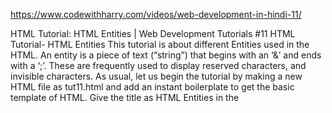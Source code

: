 https://www.codewithharry.com/videos/web-development-in-hindi-11/


HTML Tutorial: HTML Entities | Web Development Tutorials #11
HTML Tutorial- HTML Entities
This tutorial is about different Entities used in the HTML. An entity is a piece of text (“string”) that begins with an ‘&’ and ends with a ‘;’. These are frequently used to display reserved characters, and invisible characters. As usual, let us begin the tutorial by making a new HTML file as tut11.html and add an instant boilerplate to get the basic template of HTML. Give the title as HTML Entities in the <title> tag.

Try to understand with the below example. If we write the code as

<div class= “container”>
            <p>This is a Paragraph</p>
</div>
<div class= “container”>
          <p>This is another Paragraph</p>
</div>
If we add some spaces in between these texts then what will you expect?



You will normally say that all the extra spaces will reflect back on the webpage. But it is not so. Because HTML treats all the extra spaces as a single space only and automatically removes all of them. Therefore, if you want to use extra spaces or any special characters, then you have to use HTML entities. To get extra space we can use &nbsp (non-breaking space) after that particular text. For example-

<div class= “container”>
          <p>This is another &nbsp Paragraph</p>
</div>
By writing this way, we can create 1 extra space after the word another. By adding five &nbsp, we can get 5 extra spaces. However, I do not recommend using this method because it looks unprofessional. We will learn to create extra spaces in CSS with the help of margin, padding, or selectors that looks more professional. 




Entities are also used to write some special characters that you cannot write from keyboards and also those words that are reserved in HTML. For example, if we want <p> to appear in the result, then it is not possible without the help of entities. 

<div class= “container”>
          <p>This is another Paragraph<p></p>
</div>
By writing the above code, we will see that we cannot obtain the <p> in our result. Therefore, the solution for this is we can take the help of HTML entities. We have to write in this format-

<div class= “container”>
          <p>This is another Paragraph &lt;p&gt; </p>
</div>
There is a list of different reserved characters and hundreds of special characters that you cannot write without entities. There is no need to learn all those entities available. You are always free to take the help of various references available.

So, this is all for this tutorial and I hope you have got the basic knowledge about HTML entities. If you still have any queries, feel free to ask.